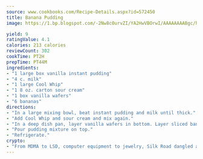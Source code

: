 ```yaml
---
source: www.cookbooks.com/Recipe-Details.aspx?id=572450
title: Banana Pudding
image: https://1.bp.blogspot.com/-2Nw8c0urvZI/YA2HwVBOrwI/AAAAAAAABgc/hcoCuYbLRGghREWYfHLERS8jzKEXzVPXwCLcBGAsYHQ/s154/14.png

yield: 9
ratingValue: 4.1
calories: 213 calories
reviewCount: 302
cookTime: PT2H
prepTime: PT44M
ingredients:
- "1 large box vanilla instant pudding"
- "4 c. milk"
- "1 large Cool Whip"
- "1 8 oz. carton sour cream"
- "1 box vanilla wafers"
- "6 bananas"
directions:
- "In a large mixing bowl, beat instant pudding and milk until thick."
- "Add Cool Whip and sour cream and mix again."
- "In a deep dish pan, layer vanilla wafers in bottom. Layer sliced bananas on top of wafers."
- "Pour pudding mixture on top."
- "Refrigerate."
crypto:
- "From MDMA to LSD, computer equipment to jewelry, Silk Road dangled a menu listing all the greatest things Bitcoin can buy."
---
```

